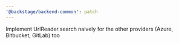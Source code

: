 ```yaml
---
'@backstage/backend-common': patch
---
```


Implement UrlReader.search naively for the other providers (Azure, Bitbucket, GitLab) too
